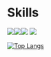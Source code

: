 
<!--
**rlawnahd/rlawnahd** is a ✨ _special_ ✨ repository because its `README.md` (this file) appears on your GitHub profile.

Here are some ideas to get you started:

- 🔭 I’m currently working on ...
- 🌱 I’m currently learning ...
- 👯 I’m looking to collaborate on ...
- 🤔 I’m looking for help with ...
- 💬 Ask me about ...
- 📫 How to reach me: ...
- 😄 Pronouns: ...
- ⚡ Fun fact: ...
-->
# Skills
<img src="https://img.shields.io/badge/javascript-F7DF1E?style=flat&logo=javascript&logoColor=black"><img src="https://img.shields.io/badge/typescript-3178C6?style=flat&logo=typescript&logoColor=white"/><img src="https://img.shields.io/badge/react-61DAFB?style=flat&logo=react&logoColor=black">
<img src="https://img.shields.io/badge/Next.js-000000?style=flat&logo=Next.js&logoColor=white"/>

[![Top Langs](https://github-readme-stats.vercel.app/api/top-langs/?username=rlawnahd)](https://github.com/rlawnahd/github-readme-stats)

<!--![](./profile-3d-contrib/profile-green-animate.svg)

